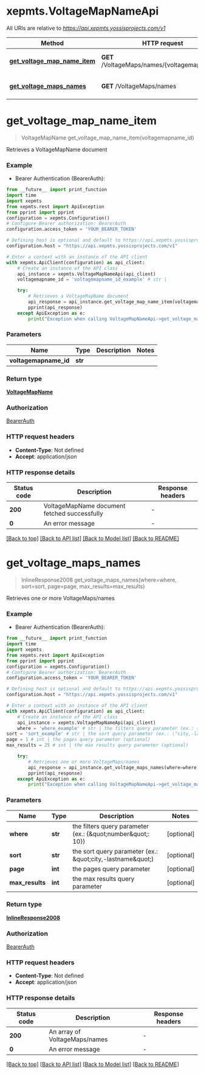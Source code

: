 # xepmts.VoltageMapNameApi

All URIs are relative to *https://api.xepmts.yossisprojects.com/v1*

Method | HTTP request | Description
------------- | ------------- | -------------
[**get_voltage_map_name_item**](VoltageMapNameApi.md#get_voltage_map_name_item) | **GET** /VoltageMaps/names/{voltagemapnameId} | Retrieves a VoltageMapName document
[**get_voltage_maps_names**](VoltageMapNameApi.md#get_voltage_maps_names) | **GET** /VoltageMaps/names | Retrieves one or more VoltageMaps/names


# **get_voltage_map_name_item**
> VoltageMapName get_voltage_map_name_item(voltagemapname_id)

Retrieves a VoltageMapName document

### Example

* Bearer Authentication (BearerAuth):
```python
from __future__ import print_function
import time
import xepmts
from xepmts.rest import ApiException
from pprint import pprint
configuration = xepmts.Configuration()
# Configure Bearer authorization: BearerAuth
configuration.access_token = 'YOUR_BEARER_TOKEN'

# Defining host is optional and default to https://api.xepmts.yossisprojects.com/v1
configuration.host = "https://api.xepmts.yossisprojects.com/v1"

# Enter a context with an instance of the API client
with xepmts.ApiClient(configuration) as api_client:
    # Create an instance of the API class
    api_instance = xepmts.VoltageMapNameApi(api_client)
    voltagemapname_id = 'voltagemapname_id_example' # str | 

    try:
        # Retrieves a VoltageMapName document
        api_response = api_instance.get_voltage_map_name_item(voltagemapname_id)
        pprint(api_response)
    except ApiException as e:
        print("Exception when calling VoltageMapNameApi->get_voltage_map_name_item: %s\n" % e)
```

### Parameters

Name | Type | Description  | Notes
------------- | ------------- | ------------- | -------------
 **voltagemapname_id** | **str**|  | 

### Return type

[**VoltageMapName**](VoltageMapName.md)

### Authorization

[BearerAuth](../README.md#BearerAuth)

### HTTP request headers

 - **Content-Type**: Not defined
 - **Accept**: application/json

### HTTP response details
| Status code | Description | Response headers |
|-------------|-------------|------------------|
**200** | VoltageMapName document fetched successfully |  -  |
**0** | An error message |  -  |

[[Back to top]](#) [[Back to API list]](../README.md#documentation-for-api-endpoints) [[Back to Model list]](../README.md#documentation-for-models) [[Back to README]](../README.md)

# **get_voltage_maps_names**
> InlineResponse2008 get_voltage_maps_names(where=where, sort=sort, page=page, max_results=max_results)

Retrieves one or more VoltageMaps/names

### Example

* Bearer Authentication (BearerAuth):
```python
from __future__ import print_function
import time
import xepmts
from xepmts.rest import ApiException
from pprint import pprint
configuration = xepmts.Configuration()
# Configure Bearer authorization: BearerAuth
configuration.access_token = 'YOUR_BEARER_TOKEN'

# Defining host is optional and default to https://api.xepmts.yossisprojects.com/v1
configuration.host = "https://api.xepmts.yossisprojects.com/v1"

# Enter a context with an instance of the API client
with xepmts.ApiClient(configuration) as api_client:
    # Create an instance of the API class
    api_instance = xepmts.VoltageMapNameApi(api_client)
    where = 'where_example' # str | the filters query parameter (ex.: {\"number\": 10}) (optional)
sort = 'sort_example' # str | the sort query parameter (ex.: \"city,-lastname\") (optional)
page = 1 # int | the pages query parameter (optional)
max_results = 25 # int | the max results query parameter (optional)

    try:
        # Retrieves one or more VoltageMaps/names
        api_response = api_instance.get_voltage_maps_names(where=where, sort=sort, page=page, max_results=max_results)
        pprint(api_response)
    except ApiException as e:
        print("Exception when calling VoltageMapNameApi->get_voltage_maps_names: %s\n" % e)
```

### Parameters

Name | Type | Description  | Notes
------------- | ------------- | ------------- | -------------
 **where** | **str**| the filters query parameter (ex.: {\&quot;number\&quot;: 10}) | [optional] 
 **sort** | **str**| the sort query parameter (ex.: \&quot;city,-lastname\&quot;) | [optional] 
 **page** | **int**| the pages query parameter | [optional] 
 **max_results** | **int**| the max results query parameter | [optional] 

### Return type

[**InlineResponse2008**](InlineResponse2008.md)

### Authorization

[BearerAuth](../README.md#BearerAuth)

### HTTP request headers

 - **Content-Type**: Not defined
 - **Accept**: application/json

### HTTP response details
| Status code | Description | Response headers |
|-------------|-------------|------------------|
**200** | An array of VoltageMaps/names |  -  |
**0** | An error message |  -  |

[[Back to top]](#) [[Back to API list]](../README.md#documentation-for-api-endpoints) [[Back to Model list]](../README.md#documentation-for-models) [[Back to README]](../README.md)

